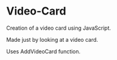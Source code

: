 # Video-Card
Creation of a video card using JavaScript.

Made just by looking at a video card. 

Uses AddVideoCard function.
